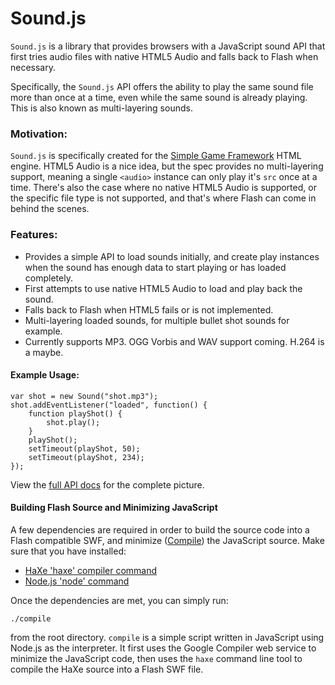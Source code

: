 Sound.js
========

`Sound.js` is a library that provides browsers with a JavaScript sound API
that first tries audio files with native HTML5 Audio and falls back to Flash
when necessary.

Specifically, the `Sound.js` API offers the ability to play the same sound
file more than once at a time, even while the same sound is already playing.
This is also known as multi-layering sounds. 

### Motivation: ###

`Sound.js` is specifically created for the
[Simple Game Framework](http://www.simplegameframework.com) HTML engine. HTML5
Audio is a nice idea, but the spec provides no multi-layering support, meaning
a single `<audio>` instance can only play it's `src` once at a time. There's
also the case where no native HTML5 Audio is supported, or the specific file
type is not supported, and that's where Flash can come in behind the scenes.

### Features: ###

 * Provides a simple API to load sounds initially, and create play instances
 when the sound has enough data to start playing or has loaded completely.
 * First attempts to use native HTML5 Audio to load and play back the sound.
 * Falls back to Flash when HTML5 fails or is not implemented.
 * Multi-layering loaded sounds, for multiple bullet shot sounds for example.
 * Currently supports MP3. OGG Vorbis and WAV support coming. H.264 is a maybe.

#### Example Usage: ####

    var shot = new Sound("shot.mp3");
    shot.addEventListener("loaded", function() {
        function playShot() {
            shot.play();
        }
        playShot();
        setTimeout(playShot, 50);
        setTimeout(playShot, 234);
    });

View the [full API docs](http://github.com/TooTallNate/Sound.js/blob/master/API.md)
for the complete picture.

#### Building Flash Source and Minimizing JavaScript ####

A few dependencies are required in order to build the source code into a Flash
compatible SWF, and minimize
([Compile](http://code.google.com/closure/compiler/)) the JavaScript source.
Make sure that you have installed:

 * [HaXe 'haxe' compiler command](http://haxe.org/)
 * [Node.js 'node' command](http://nodejs.org)

Once the dependencies are met, you can simply run:

    ./compile

from the root directory. `compile` is a simple script written in JavaScript
using Node.js as the interpreter. It first uses the Google Compiler web
service to minimize the JavaScript code, then uses the `haxe` command line
tool to compile the HaXe source into a Flash SWF file.
